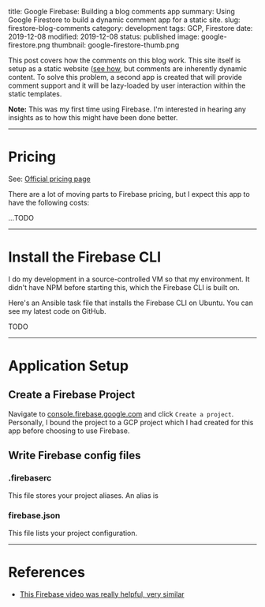 title: Google Firebase: Building a blog comments app
summary: Using Google Firestore to build a dynamic comment app for a static site.
slug: firestore-blog-comments
category: development
tags: GCP, Firestore
date: 2019-12-08
modified: 2019-12-08
status: published
image: google-firestore.png
thumbnail: google-firestore-thumb.png


This post covers how the comments on this blog work. This site itself is setup
as a static website ([see how](/blog-website.html), but comments are inherently
dynamic content. To solve this problem, a second app is created that will
provide comment support and it will be lazy-loaded by user interaction within
the static templates.


**Note:** This was my first time using Firebase. I'm interested in hearing
any insights as to how this might have been done better.

---

# Pricing

See: [Official pricing page](https://firebase.google.com/pricing)

There are a lot of moving parts to Firebase pricing, but I expect this app
to have the following costs:

...TODO


---


# Install the Firebase CLI

I do my development in a source-controlled VM so that my environment. It didn't
have NPM before starting this, which the Firebase CLI is built on.

Here's an Ansible task file that installs the Firebase CLI on Ubuntu. You can
see my latest code on GitHub.

TODO

---


# Application Setup

## Create a Firebase Project

Navigate to [console.firebase.google.com](https://console.firebase.google.com/)
and click `Create a project`. Personally, I bound the project to a GCP project
which I had created for this app before choosing to use Firebase.


## Write Firebase config files

### .firebaserc

This file stores your project aliases. An alias is 

### firebase.json

This file lists your project configuration.

---



# References

- [This Firebase video was really helpful, very similar](https://www.youtube.com/watch?v=XdrdLv1y9xk)


